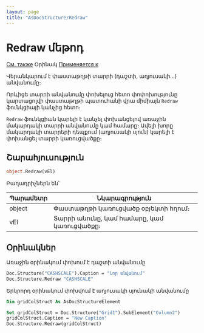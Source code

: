 ```yaml
---
layout: page
title: "AsDocStructure/Redraw"
---
```



# Redraw մեթոդ

[См. также](../AsDocStructureElement.md) Օրինակ [Применяется к](../ASDocStructure.md) 

Վերանկարում է փաստաթղթի տարրի (դաշտի, աղյուսակի...) անվանումը։

Որևիցե տարրի անվանումը փոխելուց հետո փոփոխությունը կարտացոլվի փաստաթղթի պատուհանի վրա միմիայն `Redraw` ֆունկցիայի կանչից հետո։ 

`Redraw` ֆունկցիան կարելի է կանչել փոխանցելով առաջին մակարդակի տարրի անվանումը կամ համարը։ 
Ավելի խորը մակարդակի տարրերի դեպքում (աղյուսակի սյուն) կարելի է փոխանցել տարրի կառուցվածքը։ 


## Շարահյուսություն

``` vb
object.Redraw(vEl)
```

Բաղադրիչներն են՝ 


| Պարամետր | Նկարագրություն |
|--|--|
| object| Փաստաթղթի կառուցվածք օբյեկտի հղում։ |
| vEl | Տարրի անունը, կամ համարը, կամ կառուցվածքը։ |

## Օրինակներ

Առաջին օրինակում փոխում է դաշտի անվանումը 

``` vb
Doc.Structure("CASHSCALE").Caption = "Նոր անվանում"
Doc.Structure.Redraw "CASHSCALE" 
```

Երկրորդ օրինակում փոխվում է աղյուսակի սյունակի անվանումը

``` vb
Dim gridColStruct As AsDocStructureElement

Set gridColStruct = Doc.Structure("Grid1").SubElement("Column2")
gridColStruct.Caption = "New Caption"
Doc.Structure.Redraw(gridColStruct)
```